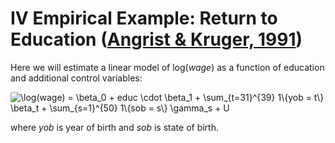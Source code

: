 # IV Empirical Example: Return to Education ([Angrist & Kruger, 1991](https://doi.org/10.2307/2937954))

Here we will estimate a linear model of log(*wage*) as a function of education and additional control variables:

<img src="https://latex.codecogs.com/svg.image?\log(wage)&space;=&space;\beta_0&space;&plus;&space;educ&space;\cdot&space;\beta_1&space;&plus;&space;\sum_{t=31}^{39}&space;1\{yob&space;=&space;t\}&space;\beta_t&space;&plus;&space;\sum_{s=1}^{50}&space;1\{sob&space;=&space;s\}&space;\gamma_s&space;&plus;&space;U" title="\log(wage) = \beta_0 + educ \cdot \beta_1 + \sum_{t=31}^{39} 1\{yob = t\} \beta_t + \sum_{s=1}^{50} 1\{sob = s\} \gamma_s + U" />

where *yob* is year of birth and *sob* is state of birth.


